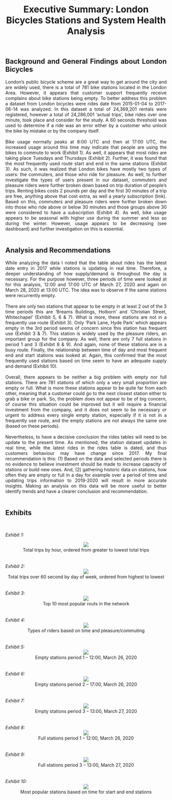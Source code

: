 <div align='center'>
<h1><b> Executive Summary: London Bicycles Stations and System Health Analysis </b></h1>
 </div>
<br>
<div align='justify', font-size= 15xp>
<h2><b>Background and General Findings about London Bicycles </b></h2>
London’s public bicycle scheme are a great way to get around the city and are widely used, there is a total of 781 bike stations located in the London Area. However, it appears that customer support frequently receive complains about bike stations being empty. To better address this problem a dataset from London bicycles were rides date from 2015-01-04 to 2017-06-14 was analyzed. In this dataset a total of 24,369,201 rentals were registered, however a total of 24,286,001 ‘actual trips’, bike rides over one minute, took place and consider for the study. A 60 seconds threshold was used to determine if a ride was an error either by a customer who unlock the bike by mistake or by the company itself. 
 <br>
 <br>
Bike usage normally peaks at 8:00 UTC and then at 17:00 UTC, the increased usage around this time may indicate that people are using the bikes to commute to work (Exhibit 1). As well, it appears that most rides are taking place Tuesdays and Thursdays (Exhibit 2). Further, it was found that the most frequently used route start and end in the same stations (Exhibit 3). As such, it was realized that London bikes have mostly two types of users: the commuters, and those who ride for pleasure. As well, to further investigate the types of users present in our dataset, commuters and pleasure riders were further broken down based on trip duration of people’s trips. Renting bikes costs 2 pounds per day and the first 30 minutes of a trip are free, anything above that cost extra, as well a yearly subscription (link). Based on this, commuters and pleasure riders were further broken down into those who ride above or below 30 minutes and those groups above 30 were considered to have a subscription (Exhibit 4).  As well, bike usage appears to be seasonal with higher use during the summer and less so during the winter. However, usage appears to be decreasing (see <a href"https://datastudio.google.com/s/k872xGjVfJg">dashboard</a>) and further investigation on this is essential.
 <br>
 <br>
<h2><b>Analysis and Recommendations </b></h2>
While analyzing the data I noted that the table about rides has the latest date entry in 2017 while stations is updating in real time. Therefore, a deeper understanding of how supply/demand is throughout the day is necessary. For the purpose however, three periods of time were looked at for this analysis, 12:00 and 17:00 UTC of March 27, 2020 and again on March 28, 2020 at 13:00 UTC. The idea was to observe if the same stations were recurrently empty. 
 <br>
 <br>
There are only two stations that appear to be empty in at least 2 out of the 3 time periods this are ‘Breams Buildings, Holborn’ and ‘Christian Street, Whitechapel’ (Exhibit 5, 6 & 7).  What is more, these stations are not in a frequently use route (Exhibit 3). Only ‘Park Lane, Hyde Park’ which appears empty in the 3rd period seems of concern since this station has frequent use (Exhibit 3 & 7). This station is widely used by the pleasure riders, an important group for the company. As well, there are only 7 full stations in period 1 and 3 (Exhibit 8 & 9). And again, none of these stations are in a busy route. Finally, the relationship between time of day and most frequent end and start stations was looked at. Again, this confirmed that the most frequently used stations based on time seem to have an adequate supply and demand (Exhibit 10).
 <br>
 <br>
Overall, there appears to be neither a big problem with empty nor full stations. There are 781 stations of which only a very small proportion are empty or full. What is more these stations appear to be quite far from each other, meaning that a customer could go to the next closest station either to grab a bike or park. So, the problem does not appear to be of big concern, of course this situation could be improved but it will require a financial investment from the company, and it does not seem to be necessary or urgent to address every single empty station, especially if it is not in a frequently use route, and the empty stations are not always the same one (based on these periods). 
 <br>
 <br>
Nevertheless, to have a decisive conclusion the rides tables will need to be update to the present time. As mentioned, the station dataset updates in real time, while the latest rides in the rides table is dated, and thus customers behaviour may have change since 2017. My final recommendation is this: (1) Based on the data and selected periods there is no evidence to believe investment should be made to increase capacity of stations or build new ones. And, (2) gathering historic data on stations, how often they are empty or full in a day for example over a period of time and updating trips information to 2019-2020 will result in more accurate insights. Making an analysis on this data will be more useful to better identify trends and have a clearer conclusion and recommendation. 
<br>
 <br>
 </div>
<h2><b>Exhibits</b></h2>
 <br>
 
<i>Exhibit 1: </i>
<br>
<div align="center">
 <img src='https://github.com/cdchopitea/London_Bicycles/blob/master/Exhibits/Exhibit_1.png'> 
 <br>
Total trips by hour, ordered from greater to lowest total trips
 </div> 
 
<br>
<br>
<i>Exhibit 2: </i>
<br>
<div align="center">
 <img src='https://github.com/cdchopitea/London_Bicycles/blob/master/Exhibits/Exhibit_2.png'> 
 <br>
Total trips over 60 second by day of week, ordered from highest to lowest
 </div>
 
<br>
<br>
<i>Exhibit 3: </i>
<br>
<div align="center">
 <img src='https://github.com/cdchopitea/London_Bicycles/blob/master/Exhibits/Exhibit_3.png'> 
 <br>
Top 10 most popular routs in the network
 </div>

<br>
<br>
<i>Exhibit 4: </i>
<br>
<div align="center">
 <img src='https://github.com/cdchopitea/London_Bicycles/blob/master/Exhibits/Exhibit_4.png'>
 <br>
Types of riders based on time and pleasure/commuting
 </div>
 
<br>
<br>
<i>Exhibit 5: </i>
<br>
<div align="center">
 <img src='https://github.com/cdchopitea/London_Bicycles/blob/master/Exhibits/Exhibit_5.png'>
 <br>
Empty stations period 1 – 12:00, March 26, 2020
 </div>
 
 <br>
<br>
<i>Exhibit 6: </i>
<br>
<div align="center">
 <img src='https://github.com/cdchopitea/London_Bicycles/blob/master/Exhibits/Exhibit_6.png'>
 <br>
Empty stations period 2 – 17:00, March 26, 2020
 </div>
 
<br>
<br>
<i>Exhibit 7: </i>
<br>
<div align="center">
 <img src='https://github.com/cdchopitea/London_Bicycles/blob/master/Exhibits/Exhibit_7.png'>
 <br>
Empty stations period 3 – 13:00, March 27, 2020
 </div>
 
 <br>
<br>
<i>Exhibit 8: </i>
<br>
<div align="center">
 <img src='https://github.com/cdchopitea/London_Bicycles/blob/master/Exhibits/Exhibit_8.png'>
 <br>
Full stations period 1 – 12:00, March 26, 2020
 </div>
 
  <br>
<br>
<i>Exhibit 9: </i>
<br>
<div align="center">
 <img src='https://github.com/cdchopitea/London_Bicycles/blob/master/Exhibits/Exhibit_9.png'>
 <br>
Full stations period 3 – 13:00, March 27, 2020
 </div>
 
 <br>
<br>
<i>Exhibit 10: </i>
<br>
<div align="center">
 <img src='https://github.com/cdchopitea/London_Bicycles/blob/master/Exhibits/Exhibit_10.png'>
 <br>
 Most popular stations based on time for start and end stations
 </div>
 
 
 
      
